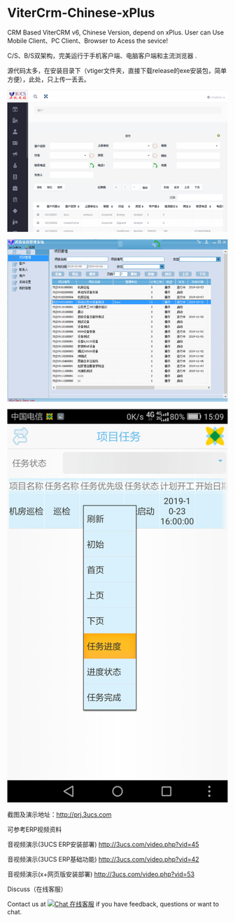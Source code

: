# ViterCrm-Chinese-xPlus
CRM Based ViterCRM v6, Chinese Version, depend on xPlus.  User can Use Mobile Client、PC Client、Browser to Acess the sevice!

C/S、B/S双架构，完美运行于手机客户端、电脑客户端和主流浏览器 .

源代码太多，在安装目录下（vtiger文件夹，直接下载release的exe安装包，简单方便），此处，只上传一丢丢。

![](imgs/xwebcrm.png)

![](imgs/crmgif.gif)

![](imgs/prjmobile.gif)

截图及演示地址：http://prj.3ucs.com

可参考ERP视频资料

音视频演示(3UCS ERP安装部署) http://3ucs.com/video.php?vid=45

音视频演示(3UCS ERP基础功能) http://3ucs.com/video.php?vid=42

音视频演示(x+网页版安装部署) http://3ucs.com/video.php?vid=53


Discuss（在线客服）

Contact us at <a href="http://3ucs.com/xchat/index.php?enterurl=http%3A%2F%2Fgithub.crm.3ucs.com%2F" target="_blank"><img src="http://3ucs.com/images/livechat.png" alt="Chat 在线客服"/></a> if you have feedback, questions or want to chat. 



